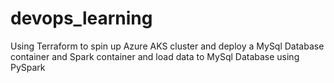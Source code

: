 # devops_learning
Using Terraform to spin up Azure AKS cluster and deploy a MySql Database container and Spark container and load data to MySql Database using PySpark
